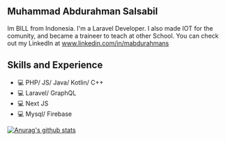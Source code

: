 ## Muhammad Abdurahman Salsabil
Im BILL from Indonesia. I'm a Laravel Developer. I also made IOT for the comunity, and became a traineer to teach at other School. You can check out my LinkedIn at www.linkedin.com/in/mabdurahmans
## Skills and Experience
* 💻 PHP/ JS/ Java/ Kotlin/ C++
* 💻 Laravel/ GraphQL
* 💻 Next JS
* 💻 Mysql/ Firebase

[![Anurag's github stats](https://github-readme-stats.vercel.app/api?username=mAbdurahmanS)](https://github.com/anuraghazra/github-readme-stats)

